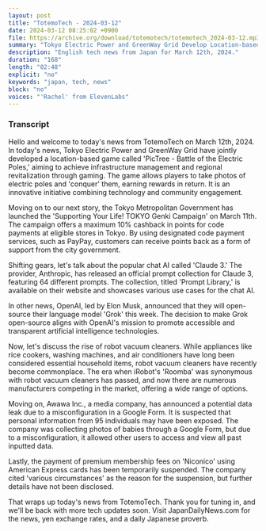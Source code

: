 ```yaml
---
layout: post
title: "TotemoTech - 2024-03-12"
date: 2024-03-12 08:25:02 +0900
file: https://archive.org/download/totemotech/totemotech_2024-03-12.mp3
summary: "Tokyo Electric Power and GreenWay Grid Develop Location-based Game 'PicTree' | Tokyo Starts 10% Cashback Campaign for Code Payments, & more…"
description: "English tech news from Japan for March 12th, 2024."
duration: "168"
length: "02:48"
explicit: "no"
keywords: "japan, tech, news"
block: "no"
voices: "'Rachel' from ElevenLabs"
---
```


### Transcript

Hello and welcome to today's news from TotemoTech on March 12th, 2024. In today's news, Tokyo Electric Power and GreenWay Grid have jointly developed a location-based game called 'PicTree - Battle of the Electric Poles,' aiming to achieve infrastructure management and regional revitalization through gaming. The game allows players to take photos of electric poles and 'conquer' them, earning rewards in return. It is an innovative initiative combining technology and community engagement.

Moving on to our next story, the Tokyo Metropolitan Government has launched the 'Supporting Your Life! TOKYO Genki Campaign' on March 11th. The campaign offers a maximum 10% cashback in points for code payments at eligible stores in Tokyo. By using designated code payment services, such as PayPay, customers can receive points back as a form of support from the city government.

Shifting gears, let's talk about the popular chat AI called 'Claude 3.' The provider, Anthropic, has released an official prompt collection for Claude 3, featuring 64 different prompts. The collection, titled 'Prompt Library,' is available on their website and showcases various use cases for the chat AI.

In other news, OpenAI, led by Elon Musk, announced that they will open-source their language model 'Grok' this week. The decision to make Grok open-source aligns with OpenAI's mission to promote accessible and transparent artificial intelligence technologies.

Now, let's discuss the rise of robot vacuum cleaners. While appliances like rice cookers, washing machines, and air conditioners have long been considered essential household items, robot vacuum cleaners have recently become commonplace. The era when iRobot's 'Roomba' was synonymous with robot vacuum cleaners has passed, and now there are numerous manufacturers competing in the market, offering a wide range of options.

Moving on, Awawa Inc., a media company, has announced a potential data leak due to a misconfiguration in a Google Form. It is suspected that personal information from 95 individuals may have been exposed. The company was collecting photos of babies through a Google Form, but due to a misconfiguration, it allowed other users to access and view all past inputted data.

Lastly, the payment of premium membership fees on 'Niconico' using American Express cards has been temporarily suspended. The company cited 'various circumstances' as the reason for the suspension, but further details have not been disclosed.

That wraps up today's news from TotemoTech. Thank you for tuning in, and we'll be back with more tech updates soon.   Visit JapanDailyNews.com for the news, yen exchange rates, and a daily Japanese proverb.
